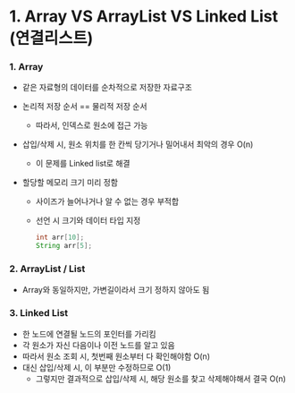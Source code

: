 # 1. Array VS ArrayList VS Linked List (연결리스트)



### 1. Array

* 같은 자료형의 데이터를 순차적으로 저장한 자료구조

* 논리적 저장 순서 == 물리적 저장 순서

  * 따라서, 인덱스로 원소에 접근 가능

* 삽입/삭제 시, 원소 위치를 한 칸씩 당기거나 밀어내서 최악의 경우 O(n)

  * 이 문제를 Linked list로 해결

* 할당할 메모리 크기 미리 정함

  * 사이즈가 늘어나거나 알 수 없는 경우 부적합

  * 선언 시 크기와 데이터 타입 지정

    ```java
    int arr[10];
    String arr[5];
    ```



### 2. ArrayList / List

* Array와 동일하지만, 가변길이라서 크기 정하지 않아도 됨



### 3. Linked List

* 한 노드에 연결될 노드의 포인터를 가리킴
* 각 원소가 자신 다음이나 이전 노드를 알고 있음
* 따라서 원소 조회 시, 첫번째 원소부터 다 확인해야함 O(n)
* 대신 삽입/삭제 시, 이 부분만 수정하므로 O(1)
  * 그렇지만 결과적으로 삽입/삭제 시, 해당 원소를 찾고 삭제해야해서 결국 O(n)
